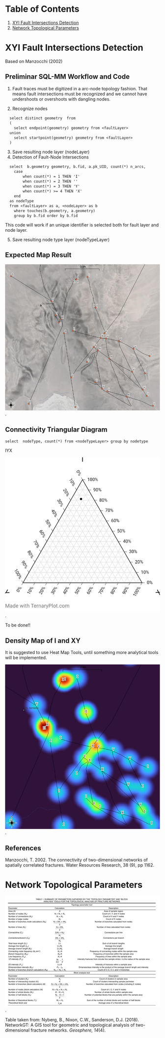 # Table of Contents
1. [XYI Fault Intersections Detection](#XYIFaultIntersectionsDetection)
2. [Network Topological Parameters](#NetworkTopologicalParameters)

<a id="XYIFaultIntersectionsDetection" />

# XYI Fault Intersections Detection

Based on Manzocchi (2002)

## Preliminar SQL-MM Workflow and Code

1. Fault traces must be digitized in a arc-node topology fashion. That means fault intersections must be recognized and we cannot have
  undershoots or overshoots with dangling nodes.

2. Recognize nodes

```
  select distinct geometry  from 
  (
    select endpoint(geometry) geometry from <faultLayer>
  union
    select startpoint(geometry) geometry from <faultLayer>
  )

```
3. Save resulting node layer (nodeLayer)
4. Detection of Fault-Node Intersections

```
  select  b.geometry geometry, b.fid, a.pk_UID, count(*) n_arcs,
    case
	    when count(*) = 1 THEN 'I'
	    when count(*) = 2 THEN ''
	    when count(*) = 3 THEN 'Y'
	    when count(*) >= 4 THEN 'X'
    end
  as nodeType 
  from <faultLayer> as a, <nodeLayer> as b
	where touches(b.geometry, a.geometry)
	group by b.fid order by b.fid

```

This code will work if an unique identifier is selected both for fault layer and node layer.

5. Save resulting node type layer (nodeTypeLayer)

## Expected Map Result 

![X, Y, I Nodes Detection](result230912.jpg).

## Connectivity Triangular Diagram

```
select  nodeType, count(*) from <nodeTypeLayer> group by nodetype
```
IYX

![Connectivity of Traces](resultConnectiviy230912.jpg).

To be done!!

## Density Map of I and XY

It is suggested to use Heat Map Tools, until something more analytical tools will be implemented.

![X, Y, I Nodes Density Map](resultHeatMap230912.jpg).


## References
Manzocchi, T. 2002. The connectivity of two-dimensional networks of spatially 
correlated fractures. Water Resources Research, 38 (9), pp 1162.

<a id="NetworkTopologicalParameters" />

# Network Topological Parameters
![Network Topological Parameters](topologyNetParams.png).

Table taken from: Nyberg, B., Nixon, C.W., Sanderson, D.J. (2018). NetworkGT: A GIS tool for geometric and topological analysis of two-dimensional fracture networks. _Geosphere, 14_(4).
